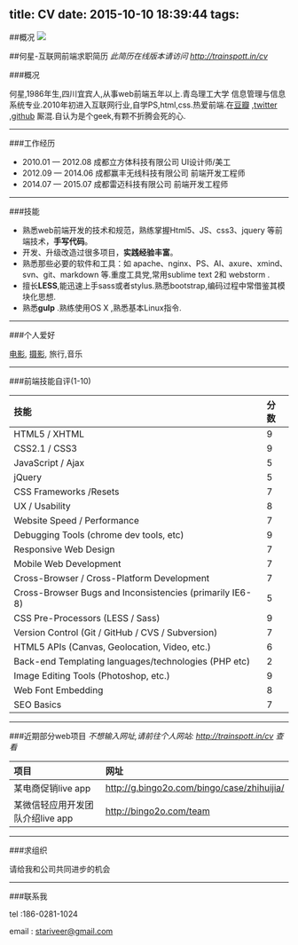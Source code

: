 title: CV
date: 2015-10-10 18:39:44
tags:
---
##概况
![](http://stariveer.qiniudn.com/cv/avatar_100.jpg)

##何星-互联网前端求职简历
*此简历在线版本请访问 http://trainspott.in/cv*

###概况

何星,1986年生,四川宜宾人,从事web前端五年以上.青岛理工大学 信息管理与信息系统专业.2010年初进入互联网行业,自学PS,html,css.热爱前端.在[豆瓣](http://www.douban.com/people/stariveer/) ,[twitter](https://twitter.com/stariveer) ,[github](https://github.com/stariveer) 厮混.自认为是个geek,有颗不折腾会死的心.

---

###工作经历
- 2010.01 — 2012.08 成都立方体科技有限公司 UI设计师/美工
- 2012.09 — 2014.06 成都赢丰无线科技有限公司 前端开发工程师
- 2014.07 — 2015.07 成都雷迈科技有限公司 前端开发工程师

---

###技能

- 熟悉web前端开发的技术和规范，熟练掌握Html5、JS、css3、jquery 等前端技术，**手写代码**。
- 开发、升级改造过很多项目，**实践经验丰富**。
- 熟悉那些必要的软件和工具：如 apache、nginx、PS、AI、axure、xmind、svn、git、markdown 等.重度工具党,常用sublime text 2和 webstorm .
- 擅长**LESS**,能迅速上手sass或者stylus.熟悉bootstrap,编码过程中常借鉴其模块化思想.
- 熟悉**gulp** .熟练使用OS X ,熟悉基本Linux指令.

---

###个人爱好

[电影](http://movie.douban.com/people/stariveer/), [摄影](https://500px.com/stariveer), 旅行,音乐

---

###前端技能自评(1-10)

技能 | 分数
:--|:--
HTML5 / XHTML | 9
CSS2.1 / CSS3 | 9
JavaScript / Ajax | 5
jQuery | 5
CSS Frameworks /Resets | 7
UX / Usability | 8
Website Speed / Performance | 7
Debugging Tools (chrome dev tools, etc) | 9
Responsive Web Design | 7
Mobile Web Development | 7
Cross-Browser / Cross-Platform Development | 7
Cross-Browser Bugs and Inconsistencies (primarily IE6-8) | 5
CSS Pre-Processors (LESS / Sass) | 9
Version Control (Git / GitHub / CVS / Subversion) | 7
HTML5 APIs (Canvas, Geolocation, Video, etc.) | 6
Back-end Templating languages/technologies (PHP etc) | 2
Image Editing Tools (Photoshop, etc.) | 9
Web Font Embedding | 8
SEO Basics | 7

---

###近期部分web项目
*不想输入网址,请前往个人网站: http://trainspott.in/cv 查看*

项目 | 网址
:--|:--
某电商促销live app | http://g.bingo2o.com/bingo/case/zhihuijia/
某微信轻应用开发团队介绍live app | http://bingo2o.com/team

---

###求组织

请给我和公司共同进步的机会

---

###联系我

tel :186-0281-1024

email : stariveer@gmail.com




